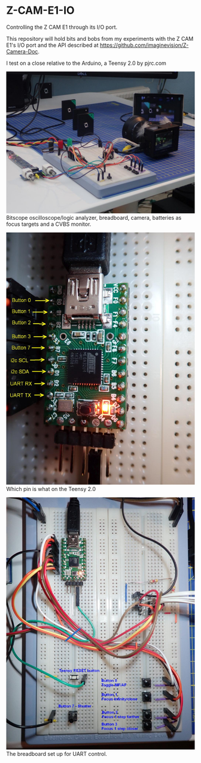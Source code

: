 # Z-CAM-E1-IO
Controlling the Z CAM E1 through its I/O port.

This repository will hold bits and bobs from my experiments with the Z CAM E1's I/O port
and the API described at https://github.com/imaginevision/Z-Camera-Doc.

I test on a close relative to the Arduino, a Teensy 2.0 by pjrc.com

![My test setup](Test_setup.jpg)
Bitscope oscilloscope/logic analyzer, breadboard, camera, batteries as focus targets and a CVBS monitor.

![Connections on the Teensy](Connections_Teensy.jpg)
Which pin is what on the Teensy 2.0

![The breadboard](Breadboard.jpg)
The breadboard set up for UART control.

